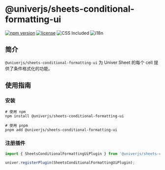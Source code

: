 # @univerjs/sheets-conditional-formatting-ui

[![npm version](https://img.shields.io/npm/v/@univerjs/sheets-conditional-formatting-ui)](https://npmjs.org/packages/@univerjs/sheets-conditional-formatting-ui)
[![license](https://img.shields.io/npm/l/@univerjs/sheets-conditional-formatting-ui)](https://img.shields.io/npm/l/@univerjs/sheets-conditional-formatting-ui)
![CSS Included](https://img.shields.io/badge/CSS_Included-blue?logo=CSS3)
![i18n](https://img.shields.io/badge/zh--CN%20%7C%20en--US-cornflowerblue?label=i18n)

## 简介

`@univerjs/sheets-conditional-formatting-ui` 为 Univer Sheet 的每个 cell 提供了条件格式化的功能。

## 使用指南

### 安装

```shell
# 使用 npm
npm install @univerjs/sheets-conditional-formatting-ui

# 使用 pnpm
pnpm add @univerjs/sheets-conditional-formatting-ui
```

### 注册插件

```typescript
import { SheetsConditionalFormattingUiPlugin } from '@univerjs/sheets-conditional-formatting-ui';

univer.registerPlugin(SheetsConditionalFormattingUiPlugin);
```
